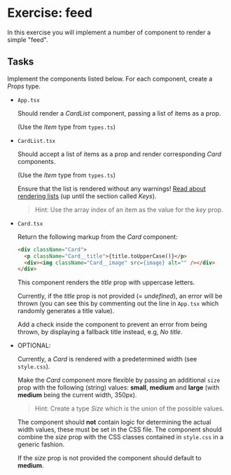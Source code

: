 # Exercise: feed
In this exercise you will implement a number of component to render a simple "feed".

## Tasks
Implement the components listed below. For each component, create a _Props_ type.

*   `App.tsx`

    Should render a _CardList_ component, passing a list of items as a prop.

    (Use the _Item_ type from `types.ts`)

*   `CardList.tsx`

    Should accept a list of items as a prop and render corresponding _Card_ components.

    (Use the _Item_ type from `types.ts`)

    Ensure that the list is rendered without any warnings! [Read about rendering lists](https://reactjs.org/docs/lists-and-keys.html) (up until the section called _Keys_).

    > Hint: Use the array index of an item as the value for the _key_ prop.

*   `Card.tsx`

    Return the following markup from the _Card_ component:

    ```html
    <div className="Card">
      <p className="Card__title">{title.toUpperCase()}</p>
      <div><img className="Card__image" src={image} alt="" /></div>
    </div>
    ```

    This component renders the _title_ prop with uppercase letters.
    
    Currently, if the _title_ prop is not provided (= _undefined_), an error will be thrown (you can see this by commenting out the line in `App.tsx` which randomly generates a title value). 

    Add a check inside the component to prevent an error from being thrown, by displaying a fallback title instead, e.g, _No title_.

*   OPTIONAL:

    Currently, a _Card_ is rendered with a predetermined width (see `style.css`). 

    Make the _Card_ component more flexible by passing an additional `size` prop with the following (string) values: __small__, __medium__ and __large__ (with __medium__ being the current width, 350px). 
    
    > Hint: Create a type _Size_ which is the union of the possible values.

    The component should __not__ contain logic for determining the actual width values, these must be set in the CSS file. The component should combine the _size_ prop with the CSS classes contained in `style.css` in a generic fashion. 

    If the _size_ prop is not provided the component should default to __medium__. 